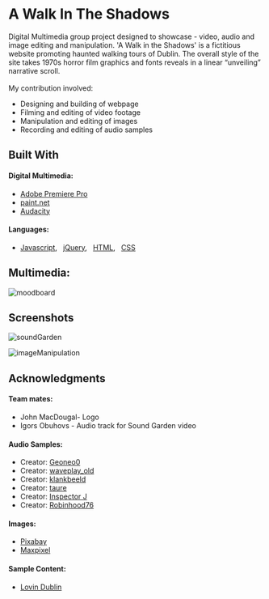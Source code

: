 # A Walk In The Shadows
Digital Multimedia group project designed to showcase - video, audio and image editing and manipulation. 'A Walk in the Shadows' is a fictitious website promoting haunted walking tours of Dublin. The overall style of the site takes 1970s horror film graphics and fonts reveals in a linear “unveiling” narrative scroll.
<br><br>
My contribution involved:
  - Designing and building of webpage
  - Filming and editing of video footage
  - Manipulation and editing of images 
  - Recording and editing of audio samples 
  
## Built With

#### Digital Multimedia:
- [Adobe Premiere Pro](https://www.adobe.com/ie/products/premiere.html)
- [paint.net](https://www.getpaint.net/index.html)
- [Audacity](https://www.audacityteam.org/)

#### Languages:
- [Javascript](https://developer.mozilla.org/en-US/docs/Web/JavaScript),  &nbsp; [jQuery](https://jquery.com), &nbsp; [HTML](https://developer.mozilla.org/en-US/docs/Web/Guide/HTML), &nbsp; [CSS](https://developer.mozilla.org/en-US/docs/Web/CSS)

## Multimedia: 

![moodboard](https://user-images.githubusercontent.com/48602973/77335857-a2714480-6d1e-11ea-9331-8b93f90cd66a.png)

## Screenshots 

![soundGarden](https://user-images.githubusercontent.com/48602973/77327852-a8155d00-6d13-11ea-861c-0f10e3aa7d7c.png)

![imageManipulation](https://user-images.githubusercontent.com/48602973/77327866-ac417a80-6d13-11ea-9425-c0c7338eb558.png)


## Acknowledgments
#### Team mates:
- John MacDougal- Logo
- Igors Obuhovs - Audio track for Sound Garden video
#### Audio Samples:
- Creator: [Geoneo0](https://freesound.org/people/geoneo0/)
- Creator: [waveplay_old](https://freesound.org/people/waveplay_old/)
- Creator: [klankbeeld](https://freesound.org/people/klankbeeld/sounds/249907/)
- Creator: [taure](https://freesound.org/people/taure/sounds/380156/)
- Creator: [Inspector J](https://freesound.org/people/InspectorJ/)
- Creator: [Robinhood76](https://freesound.org/people/Robinhood76/sounds/336217/)

#### Images:
 - [Pixabay](https://pixabay.com/)
 - [Maxpixel](https://www.maxpixels.net/)

#### Sample Content:
  - [Lovin Dublin](https://lovindublin.com/feature/feeling-brave-here-are-dublins-most-haunted-spots)














